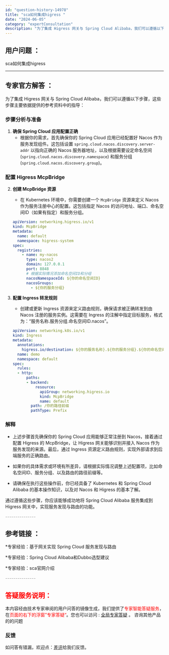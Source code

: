 ```yaml
---
id: "question-history-14978"
title: "sca如何集成higress "
date: "2024-06-05"
category: "expertConsultation"
description: "为了集成 Higress 网关与 Spring Cloud Alibaba，我们可以遵循以下步骤，这些步骤主要依据提供的参考资料中的指导：### 步骤分析与准备1. **确保 Spring Cloud 应用配置正确**   - 根据你的需求，首先确保你的 Spring Cloud 应用已经配置好 N"
---
```


## 用户问题 ： 
 sca如何集成higress  

---------------
## 专家官方解答 ：

为了集成 Higress 网关与 Spring Cloud Alibaba，我们可以遵循以下步骤，这些步骤主要依据提供的参考资料中的指导：

### 步骤分析与准备

1. **确保 Spring Cloud 应用配置正确**
   - 根据你的需求，首先确保你的 Spring Cloud 应用已经配置好 Nacos 作为服务发现组件。这包括设置 `spring.cloud.nacos.discovery.server-addr` 以指向正确的 Nacos 服务器地址，以及根据需要设定命名空间 (`spring.cloud.nacos.discovery.namespace`) 和服务分组 (`spring.cloud.nacos.discovery.group`)。

### 配置 Higress McpBridge

2. **创建 McpBridge 资源**
   - 在 Kubernetes 环境中，你需要创建一个 `McpBridge` 资源来定义 Nacos 作为服务注册中心的配置。这包括指定 Nacos 的访问地址、端口、命名空间ID（如果有指定）和服务分组。

   ```yaml
   apiVersion: networking.higress.io/v1
   kind: McpBridge
   metadata:
     name: default
     namespace: higress-system
   spec:
     registries:
       - name: my-nacos
         type: nacos2
         domain: 127.0.0.1
         port: 8848
         # 根据实际情况添加命名空间ID和分组
         nacosNamespaceId: ${你的命名空间ID}
         nacosGroups:
           - ${你的服务分组}
   ```

3. **配置 Ingress 转发规则**
   - 创建或更新 Ingress 资源来定义路由规则，确保请求被正确转发到由 Nacos 注册的服务实例。这需要在 Ingress 的注解中指定目标服务，格式为：“服务名称.服务分组.命名空间ID.nacos”。

   ```yaml
   apiVersion: networking.k8s.io/v1
   kind: Ingress
   metadata:
     annotations:
       higress.io/destination: ${你的服务名称}.${你的服务分组}.${你的命名空间ID}.nacos
     name: demo
     namespace: default
   spec:
     rules:
     - http:
         paths:
         - backend:
             resource:
               apiGroup: networking.higress.io
               kind: McpBridge
               name: default
           path: /你的路径前缀
           pathType: Prefix
   ```

### 解释

- 上述步骤首先确保你的 Spring Cloud 应用能够正常注册到 Nacos，接着通过配置 Higress 的 McpBridge，让 Higress 网关能够识别并接入 Nacos 作为服务发现的来源。最后，通过 Ingress 资源定义路由规则，实现外部请求到后端服务的正确路由。

- 如果你的具体需求或环境有所差异，请根据实际情况调整上述配置项，比如命名空间ID、服务分组、以及路由的路径前缀等。

- 请确保在执行这些操作前，你已经具备了 Kubernetes 和 Spring Cloud Alibaba 的基本操作知识，以及对 Nacos 和 Higress 的基本了解。

通过遵循这些步骤，你应该能够成功地将 Spring Cloud Alibaba 服务集成到 Higress 网关中，实现服务发现与路由的功能。


<font color="#949494">---------------</font> 


## 参考链接 ：

*专家经验：基于网关实现 Spring Cloud 服务发现与路由 
 
 *专家经验：Spring Cloud Alibaba和Dubbo选型建议 
 
 *专家经验：sca官网介绍 


 <font color="#949494">---------------</font> 
 


## <font color="#FF0000">答疑服务说明：</font> 

本内容经由技术专家审阅的用户问答的镜像生成，我们提供了<font color="#FF0000">专家智能答疑服务</font>，在<font color="#FF0000">页面的右下的浮窗”专家答疑“</font>。您也可以访问 : [全局专家答疑](https://opensource.alibaba.com/chatBot) 。 咨询其他产品的的问题

### 反馈
如问答有错漏，欢迎点：[差评](https://ai.nacos.io/user/feedbackByEnhancerGradePOJOID?enhancerGradePOJOId=15083)给我们反馈。
